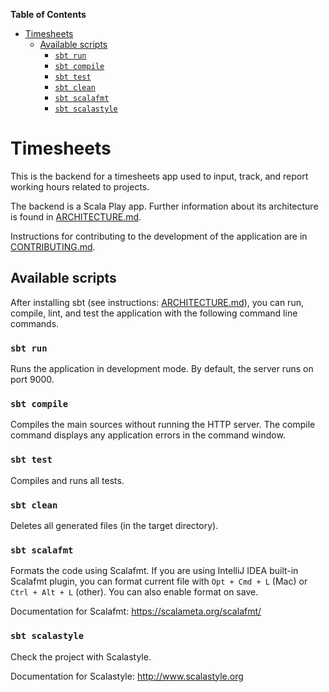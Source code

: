 <!-- markdown-toc start - Don't edit this section. Run M-x markdown-toc-refresh-toc -->
**Table of Contents**

- [Timesheets](#timesheets)
    - [Available scripts](#available-scripts)
        - [`sbt run`](#sbt-run)
        - [`sbt compile`](#sbt-compile)
        - [`sbt test`](#sbt-test)
        - [`sbt clean`](#sbt-clean)
        - [`sbt scalafmt`](#sbt-scalafmt)
        - [`sbt scalastyle`](#sbt-scalastyle)

<!-- markdown-toc end -->


# Timesheets
This is the backend for a timesheets app used to input, track, and report working hours related to projects. 

The backend is a Scala Play app. Further information about its architecture is found in [ARCHITECTURE.md](ARCHITECTURE.md). 

Instructions for contributing to the development of the application are in [CONTRIBUTING.md](CONTRIBUTING.md).

## Available scripts
After installing sbt (see instructions: [ARCHITECTURE.md](ARCHITECTURE.md)), you can run, compile, lint, and test the application with the following command line commands.

### `sbt run`
Runs the application in development mode. By default, the server runs on port 9000.

### `sbt compile`
Compiles the main sources without running the HTTP server.
The compile command displays any application errors in the command window.

### `sbt test`
Compiles and runs all tests.

### `sbt clean`
Deletes all generated files (in the target directory).

### `sbt scalafmt`

Formats the code using Scalafmt. If you are using IntelliJ IDEA built-in Scalafmt plugin, 
you can format current file with `Opt + Cmd + L` (Mac) or `Ctrl + Alt + L` (other). 
You can also enable format on save.

Documentation for Scalafmt: https://scalameta.org/scalafmt/

### `sbt scalastyle`

Check the project with Scalastyle.

Documentation for Scalastyle: http://www.scalastyle.org
